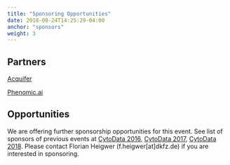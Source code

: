 ```yaml
---
title: "Sponsoring Opportunities"
date: 2018-08-24T14:25:29-04:00
anchor: "sponsors"
weight: 3
---
```


## Partners

[Acquifer](https://www.acquifer.de/)

[Phenomic.ai](https://phenomic.ai/)

## Opportunities

We are offering further sponsorship opportunities for this event. See list of sponsors of previous events at [CytoData 2016](http://2016.cytodata.org), [CytoData 2017](http://2017.cytodata.org), [CytoData 2018](http://2018.cytodata.org). Please contact Florian Heigwer (f.heigwer[at]dkfz.de) if you are interested in sponsoring.
